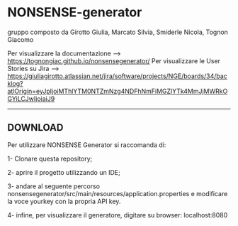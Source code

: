 # NONSENSE-generator
gruppo composto da Girotto Giulia, Marcato Silvia, Smiderle Nicola, Tognon Giacomo

Per visualizzare la documentazione --> https://tognongiac.github.io/nonsensegenerator/
Per visualizzare le User Stories su Jira --> https://giuliagirotto.atlassian.net/jira/software/projects/NGE/boards/34/backlog?atlOrigin=eyJpIjoiMThlYTM0NTZmNzg4NDFhNmFiMGZlYTk4MmJjMWRkOGYiLCJwIjoiaiJ9


---


## DOWNLOAD

Per utilizzare NONSENSE Generator si raccomanda di:

  1- Clonare questa repository;
  
  2- aprire il progetto utilizzando un IDE;
  
  3- andare al seguente percorso nonsensegenerator/src/main/resources/application.properties e modificare la voce yourkey con la propria API key.
  
  4- infine, per visualizzare il generatore, digitare su browser: localhost:8080
